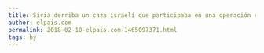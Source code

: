 ```yaml
---
title: Siria derriba un caza israelí que participaba en una operación contra objetivos iraníes
author: elpais.com
permalink: 2018-02-10-elpais.com-1465097371.html
tags: hy
---
```


